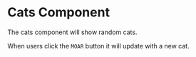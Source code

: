 # Cats Component
The cats component will show random cats.

When users click the `MOAR` button it will update with a new cat.
